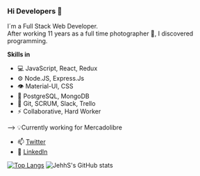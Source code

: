 ### Hi Developers 👋

I´m a Full Stack Web Developer. <br> After working 11 years as a full time photographer 📸, I discovered programming.

**Skills in**

- 💻 JavaScript, React, Redux
- ⚙️ Node.JS, Express.Js
- 👁️ Material-UI, CSS
- 💽 PostgreSQL, MongoDB
- 💬 Git, SCRUM, Slack, Trello
- ⚡ Collaborative, Hard Worker

--> 💡Currently working for Mercadolibre 

- 📫 [Twitter](https://twitter.com/JereSantochi) 
- 👷 [LinkedIn](https://www.linkedin.com/in/jeremias-santochi/) 

[![Top Langs](https://github-readme-stats.vercel.app/api/top-langs/?username=JehhS&layout=compact&theme=graywhite)](https://github.com/JehhS/github-readme-stats) ![JehhS's GitHub stats](https://github-readme-stats.vercel.app/api?username=JehhS&hide=contribs,prs&theme=graywhite&show_icons=true) 

<!--
**JehhS/JehhS** is a ✨ _special_ ✨ repository because its `README.md` (this file) appears on your GitHub profile.

Here are some ideas to get you started:

- 🔭 I’m currently working on ...
- 🌱 I’m currently learning ...
- 👯 I’m looking to collaborate on ...
- 🤔 I’m looking for help with ...
- 💬 Ask me about ...
- 📫 How to reach me: ...
- 😄 Pronouns: ...
- ⚡ Fun fact: ...
- 
-->

